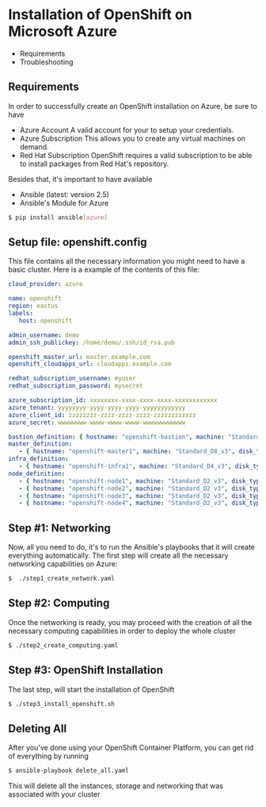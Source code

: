 # Installation of OpenShift on Microsoft Azure

* Requirements
* Troubleshooting

## Requirements

In order to successfully create an OpenShift installation on Azure, be sure to have
* Azure Account
A valid account for your to setup your credentials. 
* Azure Subscription
This allows you to create any virtual machines on demand.
* Red Hat Subscription
OpenShift requires a valid subscription to be able to install packages from Red Hat's repository.


Besides that, it's important to have available
* Ansible (latest: version 2.5)
* Ansible's Module for Azure 
```bash
$ pip install ansible[azure]
```

## Setup file: openshift.config

This file contains all the necessary information you might need to have a basic cluster. Here is a example of the contents of this file:
```yaml
cloud_provider: azure

name: openshift
region: eastus
labels:
   host: openshift

admin_username: demo
admin_ssh_publickey: /home/demo/.ssh/id_rsa.pub

openshift_master_url: master.example.com
openshift_cloudapps_url: cloudapps.example.com

redhat_subscription_username: myuser
redhat_subscription_password: mysecret

azure_subscription_id: xxxxxxxx-xxxx-xxxx-xxxx-xxxxxxxxxxxx
azure_tenant: yyyyyyyy-yyyy-yyyy-yyyy-yyyyyyyyyyyy
azure_client_id: zzzzzzzz-zzzz-zzzz-zzzz-zzzzzzzzzzzz
azure_secret: wwwwwwww-wwww-wwww-wwww-wwwwwwwwwwww

bastion_definition: { hostname: "openshift-bastion", machine: "Standard_D4_v3", disk_type: "pd-standard", disk_size: 100 }
master_definition:
   - { hostname: "openshift-master1", machine: "Standard_D8_v3", disk_type: "pd-standard", disk_size: 100, disk_docker_size: 20, disk_docker_type: "pd-standard" }
infra_definition:
   - { hostname: "openshift-infra1", machine: "Standard_D4_v3", disk_type: "pd-standard", disk_size: 40, disk_docker_size: 20, disk_docker_type: "pd-standard" }
node_definition:
   - { hostname: "openshift-node1", machine: "Standard_D2_v3", disk_type: "pd-standard", disk_size: 40, disk_docker_size: 20, disk_docker_type: "pd-standard" }
   - { hostname: "openshift-node2", machine: "Standard_D2_v3", disk_type: "pd-standard", disk_size: 40, disk_docker_size: 20, disk_docker_type: "pd-standard" }
   - { hostname: "openshift-node3", machine: "Standard_D2_v3", disk_type: "pd-standard", disk_size: 40, disk_docker_size: 20, disk_docker_type: "pd-standard" }
   - { hostname: "openshift-node4", machine: "Standard_D2_v3", disk_type: "pd-standard", disk_size: 40, disk_docker_size: 20, disk_docker_type: "pd-standard" }
```

## Step #1: Networking 

Now, all you need to do, it's to run the Ansible's playbooks that it will create everything automatically. The first step will create all the necessary networking capabilities on Azure:

```bash
$  ./step1_create_network.yaml
```

## Step #2: Computing 

Once the networking is ready, you may proceed with the creation of all the necessary computing capabilities in order to deploy the whole cluster

```bash
$ ./step2_create_computing.yaml
```

## Step #3: OpenShift Installation

The last step, will start the installation of OpenShift 

```bash
$ ./step3_install_openshift.sh
```
## Deleting All

After you've done using your OpenShift Container Platform, you can get rid of everything by running

```bash
$ ansible-playbook delete_all.yaml
```

This will delete all the instances, storage and networking that was associated with your cluster







